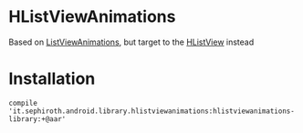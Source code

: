 HListViewAnimations
===================

Based on [ListViewAnimations][1], but target to the [HListView][2] instead


Installation
===

	compile 'it.sephiroth.android.library.hlistviewanimations:hlistviewanimations-library:+@aar'
	


[1]: https://github.com/nhaarman/ListViewAnimations
[2]: https://github.com/sephiroth74/HorizontalVariableListView
